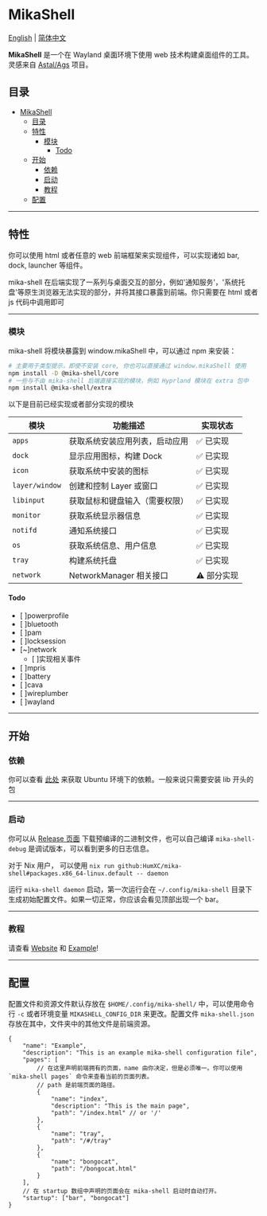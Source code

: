 # MikaShell

[English](README.md) | [简体中文](README.zh-CN.md)

**MikaShell** 是一个在 Wayland 桌面环境下使用 web 技术构建桌面组件的工具。灵感来自 [Astal/Ags](https://github.com/aylur/astal) 项目。

## 目录

- [MikaShell](#mikashell)
  - [目录](#目录)
  - [特性](#特性)
    - [模块](#模块)
      - [Todo](#todo)
  - [开始](#开始)
    - [依赖](#依赖)
    - [启动](#启动)
    - [教程](#教程)
  - [配置](#配置)

---

## 特性

你可以使用 html 或者任意的 web 前端框架来实现组件，可以实现诸如 bar, dock, launcher 等组件。

mika-shell 在后端实现了一系列与桌面交互的部分，例如'通知服务'，'系统托盘'等原生浏览器无法实现的部分，并将其接口暴露到前端。你只需要在 html 或者 js 代码中调用即可

---

### 模块

mika-shell 将模块暴露到 window.mikaShell 中，可以通过 npm 来安装：

```bash
# 主要用于类型提示，即使不安装 core, 你也可以直接通过 window.mikaShell 使用
npm install -D @mika-shell/core
# 一些与不由 mika-shell 后端直接实现的模块，例如 Hyprland 模块在 extra 包中
npm install @mika-shell/extra
```

以下是目前已经实现或者部分实现的模块

| 模块        | 功能描述                             | 实现状态     |
|-------------|--------------------------------------|--------------|
| `apps`      | 获取系统安装应用列表，启动应用       | ✅ 已实现    |
| `dock`      | 显示应用图标，构建 Dock              | ✅ 已实现    |
| `icon`      | 获取系统中安装的图标                 | ✅ 已实现    |
| `layer/window` | 创建和控制 Layer 或窗口           | ✅ 已实现    |
| `libinput`  | 获取鼠标和键盘输入（需要权限）        | ✅ 已实现    |
| `monitor`   | 获取系统显示器信息                   | ✅ 已实现    |
| `notifd`    | 通知系统接口                         | ✅ 已实现    |
| `os`        | 获取系统信息、用户信息               | ✅ 已实现    |
| `tray`      | 构建系统托盘                         | ✅ 已实现    |
| `network`   | NetworkManager 相关接口              | ⚠️ 部分实现 |

#### Todo

- [ ]powerprofile
- [ ]bluetooth
- [ ]pam
- [ ]locksession
- [~]network
  - [ ]实现相关事件
- [ ]mpris
- [ ]battery
- [ ]cava
- [ ]wireplumber
- [ ]wayland

---

## 开始

### 依赖

你可以查看 [此处](https://github.com/HumXC/mika-shell/blob/db1586e803b8df7f093aacb772c419162adf8408/.github/workflows/build.yaml#L18C11-L18C13) 来获取 Ubuntu 环境下的依赖。一般来说只需要安装 lib 开头的包

---

### 启动

你可以从 [Release 页面](https://github.com/HumXC/mika-shell/releases/) 下载预编译的二进制文件，也可以自己编译
`mika-shell-debug` 是调试版本，可以看到更多的日志信息。

对于 Nix 用户， 可以使用 `nix run github:HumXC/mika-shell#packages.x86_64-linux.default -- daemon`

运行 `mika-shell daemon` 启动，第一次运行会在 `~/.config/mika-shell` 目录下生成初始配置文件。如果一切正常，你应该会看见顶部出现一个 bar。

---

### 教程

请查看 [Website](mikashell.github.io/) 和 [Example](https://github.com/HumXC/mika-shell/tree/main/example)!

---

## 配置

配置文件和资源文件默认存放在 `$HOME/.config/mika-shell/` 中，可以使用命令行 `-c` 或者环境变量 `MIKASHELL_CONFIG_DIR` 来更改。配置文件 `mika-shell.json` 存放在其中，文件夹中的其他文件是前端资源。

```jsonc
{
    "name": "Example",
    "description": "This is an example mika-shell configuration file",
    "pages": [
        // 在这里声明前端拥有的页面，name 由你决定，但是必须唯一。你可以使用 `mika-shell pages` 命令来查看当前的页面列表。
        // path 是前端页面的路径。
        {
            "name": "index",
            "description": "This is the main page",
            "path": "/index.html" // or '/'
        },
        {
            "name": "tray",
            "path": "/#/tray"
        },
        {
            "name": "bongocat",
            "path": "/bongocat.html"
        }
    ],
    // 在 startup 数组中声明的页面会在 mika-shell 启动时自动打开。
    "startup": ["bar", "bongocat"]
}
```
